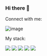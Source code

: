 ### Hi there 👋

Connect with me:

![image](https://user-images.githubusercontent.com/70090594/217798664-ca52486f-52d6-4405-ab8b-000d8fb36ba6.png)

My stack:
  
<img src="https://img.shields.io/badge/HTML5-gray?style=for-the-badge&logo=HTML5" /> <img src="https://img.shields.io/badge/CSS3-gray?style=for-the-badge&logo=CSS3&logoColor=blue" /> <img src="https://img.shields.io/badge/HTML5-gray?style=for-the-badge&logo=HTML5" /> <img src="https://img.shields.io/badge/HTML5-gray?style=for-the-badge&logo=HTML5" /> <img src="https://img.shields.io/badge/HTML5-gray?style=for-the-badge&logo=HTML5" />

<!--
**Faleksus/Faleksus** is a ✨ _special_ ✨ repository because its `README.md` (this file) appears on your GitHub profile.

Here are some ideas to get you started:

- 🔭 I’m currently working on ...
- 🌱 I’m currently learning ...
- 👯 I’m looking to collaborate on ...
- 🤔 I’m looking for help with ...
- 💬 Ask me about ...
- 📫 How to reach me: ...
- 😄 Pronouns: ...
- ⚡ Fun fact: ...
-->

